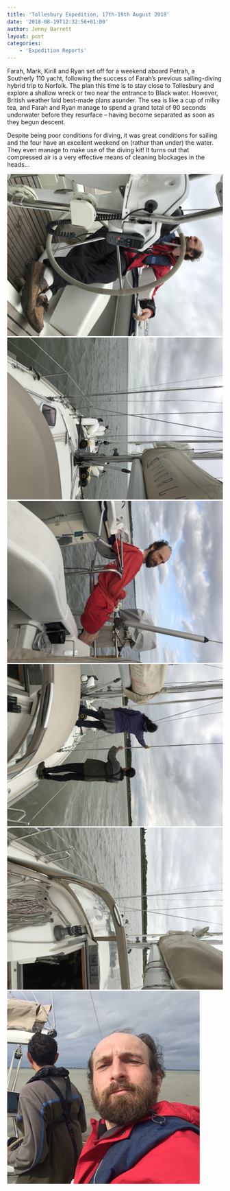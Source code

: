 ```yaml
---
title: 'Tollesbury Expedition, 17th-19th August 2018'
date: '2018-08-19T12:32:56+01:00'
author: Jenny Barrett
layout: post
categories:
    - 'Expedition Reports'
---
```


Farah, Mark, Kirill and Ryan set off for a weekend aboard Petrah, a Southerly 110 yacht, following the success of Farah’s previous sailing-diving hybrid trip to Norfolk. The plan this time is to stay close to Tollesbury and explore a shallow wreck or two near the entrance to Black water. However, British weather laid best-made plans asunder. The sea is like a cup of milky tea, and Farah and Ryan manage to spend a grand total of 90 seconds underwater before they resurface – having become separated as soon as they begun descent.

Despite being poor conditions for diving, it was great conditions for sailing and the four have an excellent weekend on (rather than under) the water. They even manage to make use of the diving kit! It turns out that compressed air is a very effective means of cleaning blockages in the heads…

![](/assets/images/IMG_2329.jpg)
![](/assets/images/IMG_2326.jpg)
![](/assets/images/IMG_2321.jpg)
![](/assets/images/IMG_2320.jpg)
![](/assets/images/IMG_2319.jpg)
![](/assets/images/Picture1-1.png)
